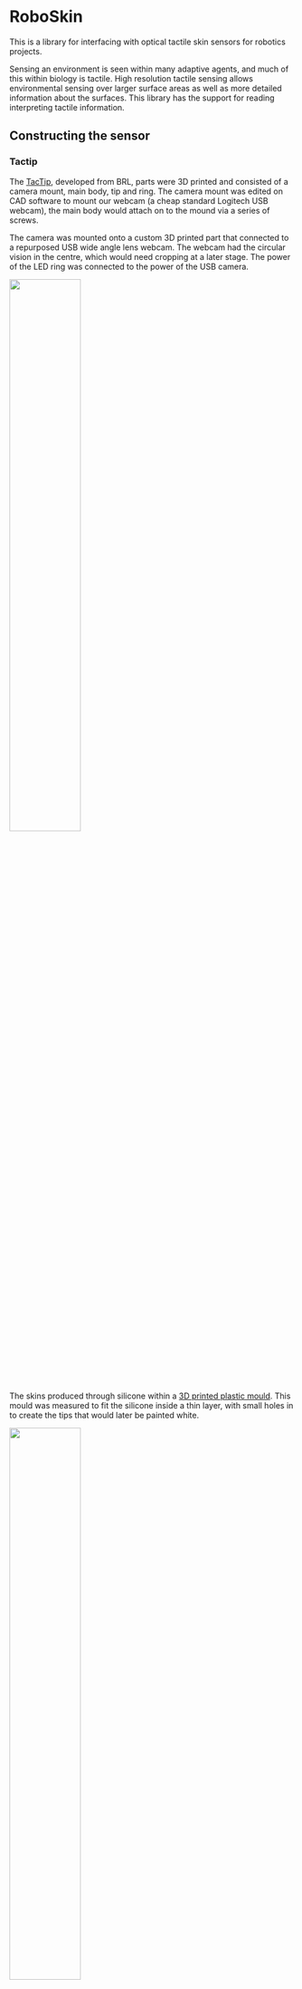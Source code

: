 # RoboSkin
This is a library for interfacing with optical tactile skin sensors for robotics projects.

Sensing an environment is seen within many adaptive agents, and much of this within biology is tactile. High resolution tactile sensing allows environmental sensing over larger surface areas as well as more detailed information about the surfaces. This library has the support for reading interpreting tactile information.

## Constructing the sensor

### Tactip
The <a href="https://softroboticstoolkit.com/tactip">TacTip</a>, developed from BRL, parts were 3D printed and consisted of a camera mount, main body, tip and ring. The camera mount was edited on CAD software to mount our webcam (a cheap standard Logitech USB webcam), the main body would attach on to the mound via a series of screws.

The camera was mounted onto a custom 3D printed part that connected to a repurposed USB wide angle lens webcam. The webcam had the circular vision in the centre, which would need cropping at a later stage. The power of the LED ring was connected to the power of the USB camera.  

<img src="Assets/images/mounting the ring.png" width="50%">

The skins produced through silicone within a <a href="https://github.com/shepai/RoboSkin/blob/main/Assets/3D%20files/Skin/MouldTIp.stl">3D printed plastic mould</a>. This mould was measured to fit the silicone inside a thin layer, with small holes in to create the tips that would later be painted white.

<img src="Assets/images/RENDER.png" width="50%">


Silicone was made and dyed black to prevent light interference. After being poured into the mould and left for twenty-four hours, a solid yet flexible tactip was produced. The The mould required a lubricant spray over to prevent the tips getting pulled off. To paint the tips we used a thin layer of plastic sheet with an acrylic paint. The tip was turned inside out (so the tips were on the exterioir) and gently dabbed over the paint.  

After drying we poured a clear silicone gel into the tactip and left to set in a vacuum chamber for an hour, and then left in an oven at 80 degrees centigrade for 2.5 hours to cure. This gave the tip some force against a surface so it would not cave in under force.  

### General skin


### parts list
You will need access to 3D printing, an oven and laser cutting. The softrobotics toolkit has a better part list for the construction of the TacTip. 

The mould for the tactip required an industrial 3D printer for accuracies for 1mm diameter holes. 

The silicone used:
Skin - 1:1 mix
Gel - RTV27905 silicone gel

Paint - high viscosity acrylic white paint off Amazon

Lens - lasercut plastic

Superglue 

Silicone lubricant spray

Camera - wide angle lens usb camera from amazon


## Using the library

To import the library simply

```
import RoboSkin as sk
skin=sk.Skin()
```

If you wish to use a virtual tactip check out our dataset within <a>Assets/Video demos</a>. This can be imported via a parameter

```
import RoboSkin as sk
skin=sk.Skin(videoFile=path+"Movement4.avi")
```

We can gather frame using ```skin.getFrame()``` to return what the camera of video is viewing. The video will play on repeat till you ```skin.release()```. You can also get a processed image using ```skin.getBinary()``` which returns a noise reduced binary image. 

### Vector prediction

The library estimates the movement of points between two frames. It takes an origin frame when you initialize the object. This attempts to maximize the amount of points it is reading. This function requires a binary image that has had been converted to an array of centroid points (n,2). We use the ```skin.getDots(image)``` function to gather this. It may not return the same size as your ```skin.origin``` points. The ```skin.movement(points)``` function will turn a centroid array of (n,2) and try and map each of these points to an origin array of (m,2) so each index between origin and the new point array represents that specific point. 

```
im=skin.getBinary() #get image
t_=skin.getDots(im) #get the entroid points in the image
t=skin.movement(t_) #get the prediccted points 
```

The distance between these points is calculated by the following equation (Euclidean distance) where o is the origin points and t is the mapped points. It calculates the distances of points o and t. We pass matrices through the equations to calculate all distances.

$d(o,t) = \sqrt{\sum_{i=1}^{n}(o_i-t_i)^2}$ 

The result of plotting this is below:

<img src="Assets/images/movementVector.gif">

It is not a perfect method however helps find the general jist of movement.

### Vector prediction via regression

We have also trained a regression model to predict vectors. The benifits of this is the number of points will alays be (133,2) therefore can fit into other models. The trained models can be found in <a href="https://github.com/shepai/RoboSkin/tree/main/Code/Models/TacTip%20reader">Code/Models/TacTip Reader</a>. Another benifit is the model is not as affected by glare (unlike the previous vector prediction model). 

<img src="Assets/images/regression.gif">

### Push prediction

We may want to predict where the push is coming from within the sensor. This is done by chosing a grid size that will represent how large the receptive fields are. If our grid size is 5 then the tactile image will be viewed as a 5 $\times$ 5 image. 

The force within each grid point (denoted in a matrix that startes empty and recursevly enters this function $P$) calculates the difference between the frames $F$ at each index within the selected grid square Where the bounds are set by dimentions x and y ($d_x,d_y$). This is then averaged, with the global average subtracted from this to highlight change. Finally we subtract $\gamma$ which represents a temporal dampner that reduces pixels over time. This is how we get the faded affect as a stimuli drops. 

$P_{j:d_x,i:d_y} = \frac{\sum_{j}^{d_x}\sum_{i}^{d_y} \left | F_{t,i,j} - F_{t+1,i,j}\right | }{(d_x-j)*(d_y-i)} - \gamma -\frac{\left | F_{t} - F_{t+1}\right |}{n}$

```
past_Frame=skin.getBinary()
image=np.zeros_like(past_frame)
SPLIT=25 #25x25 receptive fields
time.sleep(0.2) #time between
im=skin.getBinary()
image=skin.getForce(im,past_Frame,SPLIT,image=image) #get the force push
past_Frame=im.copy()
```


<img src="Assets/images/Push.gif">

### Motor control

This information from the senor can be used within robotic systems. For example we can use a robotic leg and move it away from contact.


<img src="Assets/images/runAway.gif">


### DigiTip

We have developed a simulated tacTip that is attempts to mimic the real sensor. For this we create a virtual environment using perlin noise. This is made using our environment class that takes in an x and y for the shape it will take. Make sure the environment shape is larger than the TacTip. The TacTip itself uses a still frame of the sensor with no pressure applied. This is masked over a grid that calculates the presurre from the environment, then larger areas are resized to show the push. 

```
import RoboSkin as sk
img = cv2.imread(path+'flat.png')
shrink=(np.array(img.shape[0:2])//3).astype(int)
img=cv2.resize(img,(shrink[1],shrink[0]),interpolation=cv2.INTER_AREA)[60:220,75:220] #gets the tip as a square

h,w=img.shape[0:2]
env=sk.environment(w*4,w*4) #create environment 4 times the size
tip=sk.digiTip(img) #create tactip
```

When we create out skin object, we want it to use the image. This is done as a parameter on initialisation. 

```
skin=sk.Skin(imageFile=img) #create the image
```

When we are running the code we can find the difference in pressure as a matrix using the ```tip.getImage(env.get())``` where ```env.get()``` provides the perlin noise environment. This function returns a matrix of pressures. Our ```tip.maskPush(im)``` will get the pressure matrix and apply it over the tactip image ```img```. Each time we update the pressure we must set it in the skin, so that it can grab it from the ```getFrame``` function. 

```
im=tip.getImage(env.get()) #get digiTip image
mask=tip.maskPush(im) #get mask over image
skin.setImage(mask) #set it in skin
```

<img src="Assets/images/digiTip.gif">
